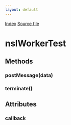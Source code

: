 ```yaml
---
layout: default
---
```

<div id='links'><a href="../index.html">Index</a>
<a href="http://dxr.mozilla.org/mozilla-central/source/dom/workers/test/extensions/traditional/nsIWorkerTest.idl">Source file</a>
</div>

# nsIWorkerTest #

## Methods ##

### postMessage(data) ###

### terminate() ###

## Attributes ##

### callback ###
